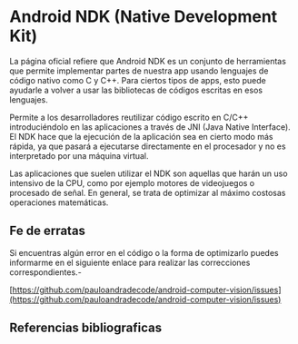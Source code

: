 Android NDK (Native Development Kit)
===

La página oficial refiere que Android NDK es un conjunto de herramientas que permite implementar partes de nuestra app usando lenguajes de código nativo como C y C++. Para ciertos tipos de apps, esto puede ayudarle a volver a usar las bibliotecas de códigos escritas en esos lenguajes.

Permite a los desarrolladores reutilizar código escrito en C/C++ introduciéndolo en las aplicaciones a través de JNI (Java Native Interface). El NDK hace que la ejecución de la aplicación sea en cierto modo más rápida, ya que pasará a ejecutarse directamente en el procesador y no es interpretado por una máquina virtual.

Las aplicaciones que suelen utilizar el NDK son aquellas que harán un uso intensivo de la CPU, como por ejemplo motores de videojuegos o procesado de señal. En general, se trata de optimizar al máximo costosas operaciones matemáticas.

## Fe de erratas

Si encuentras algún error en el código o la forma de optimizarlo puedes informarme en el siguiente enlace para realizar las correcciones correspondientes.-

[https://github.com/pauloandradecode/android-computer-vision/issues](https://github.com/pauloandradecode/android-computer-vision/issues)

## Referencias bibliograficas

